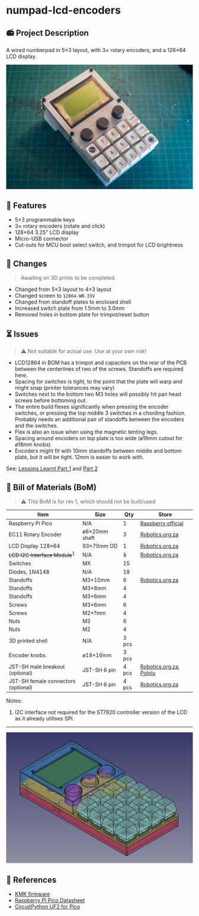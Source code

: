 # numpad-lcd-encoders

## 📻 Project Description

A wired numberpad in 5×3 layout, with 3× rotary encoders, and a 128×64 LCD display.

![Photo of first prototype](images/photos/20220527-IMG_1333.jpg)

## 🧰 Features

- 5×3 programmable keys
- 3× rotary encoders (rotate and click)
- 128×64 3.25" LCD display
- Micro-USB connector
- Cut-outs for MCU boot select switch, and trimpot for LCD brightness 

## 📐 Changes

> Awaiting on 3D prints to be completed.
- Changed from 5×3 layout to 4×3 layout
- Changed screen to `12864-WB-33V`
- Changed from standoff plates to enclosed shell
- Increased switch plate from 1.5mm to 3.0mm
- Removed holes in bottom plate for trimpot/reset button

## ⏳ Issues

> ⚠ Not suitable for actual use. Use at your own risk!

- LCD12864 in BOM has a trimpot and capacitors on the rear of the PCB between the centerlines of two of the screws. Standoffs are required here.
- Spacing for switches is tight, to the point that the plate will warp and might snap (printer tolerances may vary)
- Switches next to the bottom two M3 holes will possibly hit pan head screws before bottoming out.
- The entire build flexes significantly when pressing the encoder switches, or pressing the top middle 3 switches in a chording fashion. Probably needs an additional pair of standoffs between the encoders and the switches.
- Flex is also an issue when using the magnetic tenting legs.
- Spacing around encoders on top plate is too wide (ø19mm cutout for ø18mm knobs)
- Encoders might fit with 10mm standoffs between middle and bottom plate, but it will be tight. 12mm is easier to work with.

See: [Lessons Learnt Part 1](lessons1.md) and [Part 2](lessons2.md)

## 🛒 Bill of Materials (BoM)

> ⚠ This BoM is for rev 1, which should not be built/used

| Item | Size | Qty | Store |
| ---- | ---- | --- | ----- |
| Raspberry Pi Pico | N/A | 1 | [Raspberry official](https://www.raspberrypi.com/products/raspberry-pi-pico/)
| EC11 Rotary Encoder | ø6×20mm shaft | 3 | [Robotics.org.za](https://www.robotics.org.za/EC11-VER-20)
| LCD Display 128×64 | 93×70mm OD | 1 | [Robotics.org.za](https://www.robotics.org.za/12864-WH-33V)
| ~~LCD I2C Interface Module~~<sup>1</sup> | N/A | ~~1~~ | [Robotics.org.za](https://www.robotics.org.za/6970622931577)
| Switches | MX | 15 |
| Diodes, 1N4148 | N/A | 18 |
| Standoffs | M3×10mm | 6 | [Robotics.org.za](https://www.robotics.org.za/M3-NYLON-KIT)
| Standoffs | M3×8mm | 4 |
| Standoffs | M3×6mm | 4 |
| Screws | M3×6mm | 6 |
| Screws | M2×?mm | 4 |
| Nuts | M3 | 6 |
| Nuts | M2 | 4 |
| 3D printed shell | N/A | 3 pcs |
| Encoder knobs | ø18×16mm | 3 pcs |
| JST-SH male breakout (optional) | JST-SH 6 pin | 4 pcs | [Robotics.org.za](https://www.robotics.org.za/4772), [Pololu](https://www.pololu.com/product/4772)
| JST-SH female connectors (optional) | JST-SH 6 pin | 4 pcs | [Robotics.org.za](https://www.robotics.org.za/JST-XH-6P-KIT) |

Notes:
1. I2C interface not required for the ST7920 controller version of the LCD as it already utilises SPI.

---

![Render of the numberpad pad (transparent)](images/renders/Render-Transparent-Iso%20rev%203.png)
## 🔗 References

- [KMK firmware](https://github.com/KMKfw/kmk_firmware)
- [Raspberry Pi Pico Datasheet](https://datasheets.raspberrypi.com/pico/pico-datasheet.pdf)
- [CircuitPython UF2 for Pico](https://circuitpython.org/board/raspberry_pi_pico/)